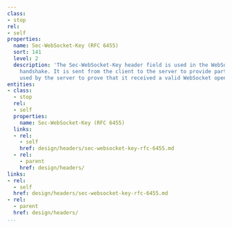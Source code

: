 ```yaml
---
class:
- stop
rel:
- self
properties:
  name: Sec-WebSocket-Key (RFC 6455)
  sort: 141
  level: 2
  description: 'The Sec-WebSocket-Key header field is used in the WebSocket opening
    handshake. It is sent from the client to the server to provide part of the information
    used by the server to prove that it received a valid WebSocket opening handshake. '
entities:
- class:
  - stop
  rel:
  - self
  properties:
    name: Sec-WebSocket-Key (RFC 6455)
  links:
  - rel:
    - self
    href: design/headers/sec-websocket-key-rfc-6455.md
  - rel:
    - parent
    href: design/headers/
links:
- rel:
  - self
  href: design/headers/sec-websocket-key-rfc-6455.md
- rel:
  - parent
  href: design/headers/
...
```

